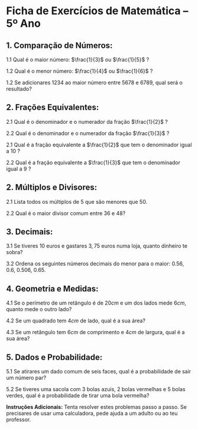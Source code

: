 # Ficha de Exercícios de Matemática – 5º Ano

## 1. Comparação de Números:

1.1 Qual é o maior número: $\frac{1}{3}$ ou $\frac{1}{5}$ ?

1.2 Qual é o menor número: $\frac{1}{4}$ ou $\frac{1}{6}$ ?

1.2 Se adicionares $1234$ ao maior número entre $5678$ e $6789$, qual será o resultado?

## 2. Frações Equivalentes:

2.1 Qual é o denominador e o numerador da fração $\frac{1}{2}$ ?

2.2 Qual é o denominador e o numerador da fração $\frac{1}{3}$ ?

2.1 Qual é a fração equivalente a $\frac{1}{2}$ que tem o denominador igual a $10$ ?

2.2 Qual é a fração equivalente a $\frac{1}{3}$ que tem o denominador igual a $9$ ?

## 2. Múltiplos e Divisores:

2.1 Lista todos os múltiplos de $5$ que são menores que $50$.

2.2 Qual é o maior divisor comum entre $36$ e $48$?

## 3. Decimais:

3.1 Se tiveres $10$ euros e gastares $3,75$ euros numa loja, quanto dinheiro te sobra?

3.2 Ordena os seguintes números decimais do menor para o maior: $0.56$, $0.6$, $0.506$, $0.65$.

## 4. Geometria e Medidas:

4.1 Se o perímetro de um retângulo é de $20 cm$ e um dos lados mede $6 cm$, quanto mede o outro lado?

4.2 Se um quadrado tem $4 cm$ de lado, qual é a sua área?

4.3 Se um retângulo tem $6 cm$ de comprimento e $4 cm$ de largura, qual é a sua área?

## 5. Dados e Probabilidade:

5.1 Se atirares um dado comum de seis faces, qual é a probabilidade de sair um número par?

5.2 Se tiveres uma sacola com $3$ bolas azuis, $2$ bolas vermelhas e $5$ bolas verdes, qual é a probabilidade de tirar uma bola vermelha?

**Instruções Adicionais:** Tenta resolver estes problemas passo a passo. Se precisares de usar uma calculadora, pede ajuda a um adulto ou ao teu professor.

